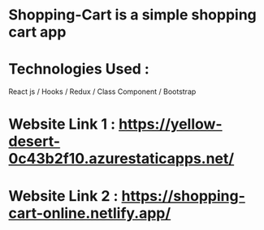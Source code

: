 # Shopping-Cart is a simple shopping cart app

# Technologies Used :
  React js / Hooks / Redux / Class Component / Bootstrap

# Website Link 1 : https://yellow-desert-0c43b2f10.azurestaticapps.net/

# Website Link 2 : https://shopping-cart-online.netlify.app/
